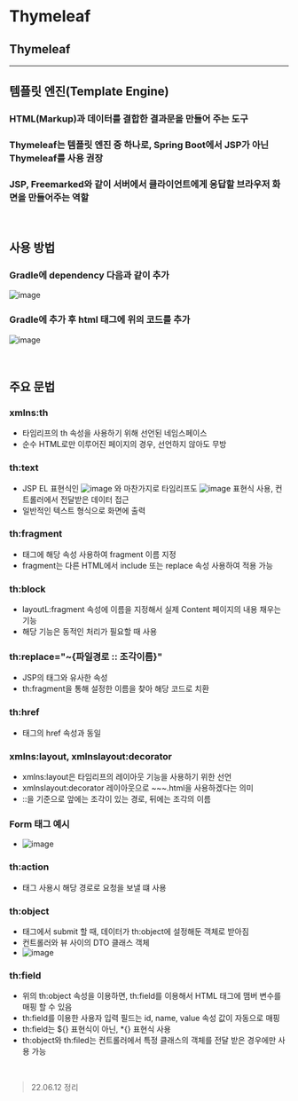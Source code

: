# Thymeleaf


## Thymeleaf
<hr>

## 템플릿 엔진(Template Engine)
### HTML(Markup)과 데이터를 결합한 결과문을 만들어 주는 도구
### Thymeleaf는 템플릿 엔진 중 하나로, Spring Boot에서 JSP가 아닌 Thymeleaf를 사용 권장
### JSP, Freemarked와 같이 서버에서 클라이언트에게 응답할 브라우저 화면을 만들어주는 역할
<br>

## 사용 방법
### Gradle에 dependency 다음과 같이 추가
![image](https://user-images.githubusercontent.com/57441201/173231044-b2d78760-2ff9-4912-9a54-272986351efd.png)

### Gradle에 추가 후 html 태그에 위의 코드를 추가
![image](https://user-images.githubusercontent.com/57441201/173231083-649661c9-8dad-4951-a01b-28a24e1e1dd8.png)

<br>

## 주요 문법
### xmlns:th
  * 타임리프의 th 속성을 사용하기 위해 선언된 네임스페이스
  * 순수 HTML로만 이루어진 페이지의 경우, 선언하지 않아도 무방

### th:text
  * JSP EL 표현식인 ![image](https://user-images.githubusercontent.com/57441201/173233530-77d04580-cbf9-414f-bc19-4afcba86717a.png)
와 마찬가지로 타임리프도 ![image](https://user-images.githubusercontent.com/57441201/173233535-1c6db502-56b7-419b-9430-dc502c0ff19e.png)
 표현식 사용, 컨트롤러에서 전달받은 데이터 접근
  * 일반적인 텍스트 형식으로 화면에 출력

### th:fragment
  *  <head> 태그에 해당 속성 사용하여 fragment 이름 지정
  * fragment는 다른 HTML에서 include 또는 replace 속성 사용하여 적용 가능
  
### th:block
  * layoutL:fragment 속성에 이름을 지정해서 실제 Content 페이지의 내용 채우는 기능
  * 해당 기능은 동적인 처리가 필요할 때 사용
  
### th:replace="~{파일경로 :: 조각이름}"
  * JSP의 <include> 태그와 유사한 속성
  * th:fragment을 통해 설정한 이름을 찾아 해당 코드로 치환
  
### th:href
  * <a> 태그의 href 속성과 동일
  
### xmlns:layout, xmlnslayout:decorator
  * xmlns:layout은 타임리프의 레이아웃 기능을 사용하기 위한 선언
  * xmlnslayout:decorator 레이아웃으로 ~~~.html을 사용하겠다는 의미
  * ::을 기준으로 앞에는 조각이 있는 경로, 뒤에는 조각의 이름
  
### Form 태그 예시
  * ![image](https://user-images.githubusercontent.com/57441201/173233257-05a535f0-fd84-44d7-aa15-db12859c9d20.png)

  
### th:action
  * <form> 태그 사용시 해당 경로로 요청을 보낼 떄 사용
  
### th:object
  * <form> 태그에서 submit 할 때, 데이터가 th:object에 설정해둔 객체로 받아짐
  * 컨트롤러와 뷰 사이의 DTO 클래스 객체
  * ![image](https://user-images.githubusercontent.com/57441201/173232661-49dad68b-edbe-43dd-841d-133443a02ab4.png)

### th:field
  * 위의 th:object 속성을 이용하면, th:field를 이용해서 HTML 태그에 맴버 변수를 매핑 할 수 있음
  * th:field를 이용한 사용자 입력 필드는 id, name, value 속성 값이 자동으로 매핑
  * th:field는 ${} 표현식이 아닌, *{} 표현식 사용
  * th:object와 th:filed는 컨트롤러에서 특정 클래스의 객체를 전달 받은 경우에만 사용 가능

<br>

> 22.06.12 정리

